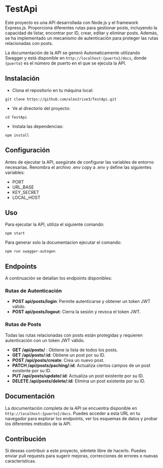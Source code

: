 # TestApi

Este proyecto es una API desarrollada con Node.js y el framework Express.js. Proporciona diferentes rutas para gestionar posts, incluyendo la capacidad de listar, encontrar por ID, crear, editar y eliminar posts. Además, se ha implementado un mecanismo de autenticación para proteger las rutas relacionadas con posts.

La documentación de la API se generó Automaticamente utilizando Swagger y está disponible en `http://localhost:{puerto}/docs`, donde `{puerto}` es el número de puerto en el que se ejecuta la API.

## Instalación

- Clona el repositorio en tu máquina local:

```
git clone https://github.com/alex2rive3/TestApi.git
```

- Ve al directorio del proyecto:

```
cd TestApi
```

- Instala las dependencias:

```
npm install
```

## Configuración

Antes de ejecutar la API, asegúrate de configurar las variables de entorno necesarias. Renombra el archivo .env copy a .env y define las siguientes variables:

- PORT
- URL_BASE
- KEY_SECRET
- LOCAL_HOST

## Uso

Para ejecutar la API, utiliza el siguiente comando:

```
npm start
```

Para generar solo la documentacion ejecutar el comando:

```
npm run swagger-autogen
```

## Endpoints

A continuación se detallan los endpoints disponibles:

### Rutas de Autenticación

- **POST api/posts/login**: Permite autenticarse y obtener un token JWT válido.
- **POST api/posts/logout**: Cierra la sesión y revoca el token JWT.

### Rutas de Posts

Todas las rutas relacionadas con posts están protegidas y requieren autenticación con un token JWT válido.

- **GET /api/posts/** : Obtiene la lista de todos los posts.
- **GET /api/posts/:id**: Obtiene un post por su ID.
- **POST /api/posts/create**: Crea un nuevo post.
- **PATCH /api/posts/paching/:id**: Actualiza ciertos campos de un post existente por su ID.
- **PUT /api/posts/update/:id**: Actualiza un post existente por su ID.
- **DELETE /api/posts/delete/:id**: Elimina un post existente por su ID.

## Documentación

La documentación completa de la API se encuentra disponible en `http://localhost:{puerto}/docs`. Puedes acceder a esta URL en tu navegador para explorar los endpoints, ver los esquemas de datos y probar los diferentes métodos de la API.

## Contribución

Si deseas contribuir a este proyecto, siéntete libre de hacerlo. Puedes enviar pull requests para sugerir mejoras, correcciones de errores o nuevas características.
